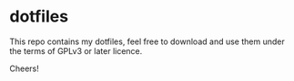 dotfiles
========

This repo contains my dotfiles, feel free to download and use them under the terms of GPLv3 or later licence.

Cheers!
